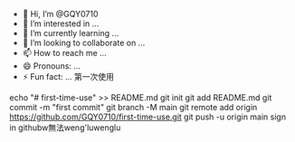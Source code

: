 - 👋 Hi, I’m @GQY0710
- 👀 I’m interested in ...
- 🌱 I’m currently learning ...
- 💞️ I’m looking to collaborate on ...
- 📫 How to reach me ...
- 😄 Pronouns: ...
- ⚡ Fun fact: ...
第一次使用
<!---
GQY0710/GQY0710 is a ✨ special ✨ repository because its `README.md` (this file) appears on your GitHub profile.
You can click the Preview link to take a look at your changes.
--->
echo "# first-time-use" >> README.md
git init
git add README.md
git commit -m "first commit"
git branch -M main
git remote add origin https://github.com/GQY0710/first-time-use.git
git push -u origin main
sign in githubw無法weng'luwenglu
